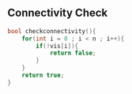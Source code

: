 ## Connectivity Check
```cpp
bool checkconnectivity(){
    for(int i = 0 ; i < n ; i++){
        if(!vis[i]){
            return false;
        }
    }
    return true;
}
```
